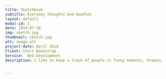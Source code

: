 ```yaml
---
title: Sketchbook
subtitle: Everyday thoughts and doodles
layout: default
modal-id: 1
date: 2014-07-18
img: sketch.jpg
thumbnail: sketch.jpg
alt: image-alt
project-date: April 2014
Client: Start Bootstrap
Service:  Web Development
description: I like to keep a track of people in funny moments, drawings, doodles, patterns, plants and lingering ideas


---
```

